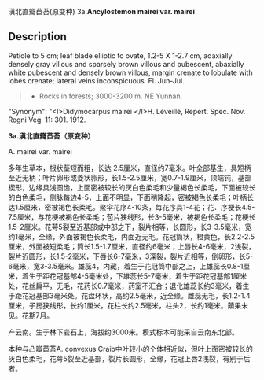 滇北直瓣苣苔(原变种)
3a.**Ancylostemon mairei var. mairei**

## Description
Petiole to 5 cm; leaf blade elliptic to ovate, 1.2-5 X 1-2.7 cm, adaxially densely gray villous and sparsely brown villous and pubescent, abaxially white pubescent and densely brown villous, margin crenate to lobulate with lobes crenate; lateral veins inconspicuous. Fl. Jun-Jul.


> * Rocks in forests; 3000-3200 m. NE Yunnan.

  "Synonym": "&lt;I&gt;Didymocarpus mairei &lt;/I&gt;H. Léveillé, Repert. Spec. Nov. Regni Veg. 11: 301. 1912.

**3a.滇北直瓣苣苔（原变种）**

A. mairei var. mairei

多年生草本，根状茎短而粗，长达 2.5厘米，直径约7毫米。叶全部基生，具短柄至近无柄；叶片卵形或菱状卵形，长1.5-2.5厘米，宽0.7-1.9厘米，顶端钝，基部楔形，边缘具浅圆齿，上面密被较长的灰白色柔毛和少量褐色长柔毛，下面被较长的白色柔毛，侧脉每边4-5，上面不明显，下面稍隆起，密被褐色长柔毛；叶柄长达1.5厘米，密被褐色长柔毛。聚伞花序4-10条，每花序具1-4花；花．序梗长4.5-7.5厘米，与花梗被褐色长柔毛；苞片狭线形，长3-5毫米，被褐色长柔毛；花梗长1.5-2厘米。花萼5裂至近基部或中部之下，裂片相等，长圆形，长3-3.5毫米，宽约1毫米，全缘，外面被褐色长柔毛，内面近无毛。花冠筒状，橙黄色，长2.2-2.5厘米，外面被短柔毛；筒长1.5-1.7厘米，直径约6毫米；上唇长4-6毫米，2浅裂，裂片近圆形，长1.5-2毫米，下唇长6-7毫米，3深裂，裂片近相等，倒卵形，长5-6毫米，宽3-3.5毫米。雄蕊4，内藏，着生于花冠筒中部之上，上雄蕊长0.8-1厘米，着生于距花冠基部4-5毫米处，下雄蕊长5-7毫米，着生于距花冠基部1厘米处，花丝扁平，无毛，花药长0.7毫米，药室不汇合；退化雄蕊长约3毫米，着生于距花冠基部3毫米处。花盘环状，高约2.5毫米，近全缘。雌蕊无毛，长1.2-1.4厘米，子房狭线形，长约1厘米，花柱长约2.5毫米，柱头2，长约1毫米。蒴果未见。花期7月。

产云南。生于林下岩石上，海拔约3000米。模式标本可能采自云南东北部。

本种与凸瓣苣苔A. convexus Craib中叶较小的个体相近似，但叶上面密被较长的灰白色柔毛，花萼5裂至近基部，裂片长圆形，全缘，花冠上唇2浅裂，有别于后者。
